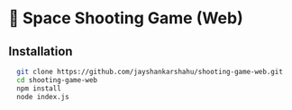 
# 🚀 Space Shooting Game (Web)



## Installation

```bash
  git clone https://github.com/jayshankarshahu/shooting-game-web.git
  cd shooting-game-web
  npm install
  node index.js
```
    